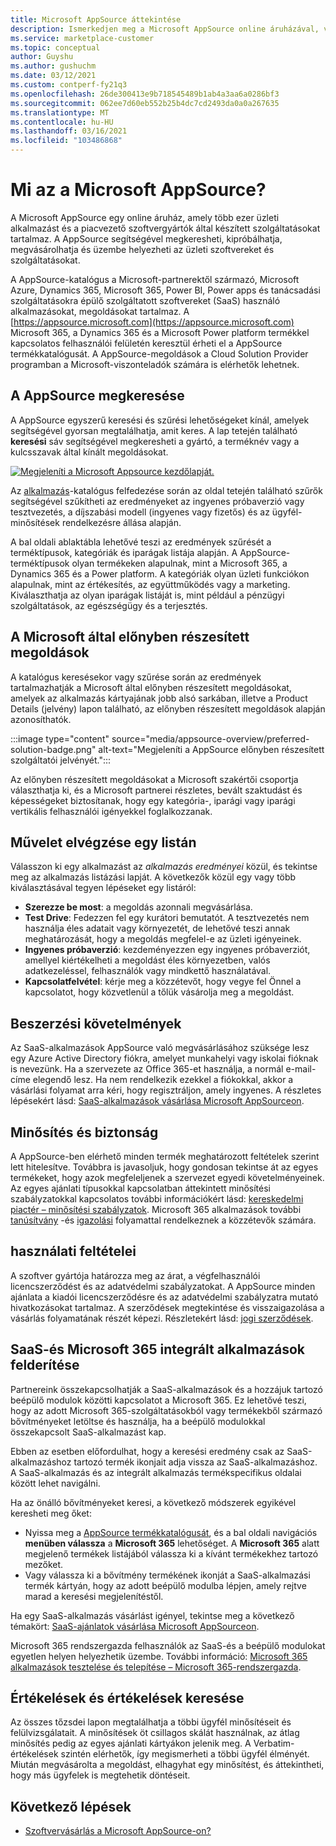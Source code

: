 ```yaml
---
title: Microsoft AppSource áttekintése
description: Ismerkedjen meg a Microsoft AppSource online áruházával, valamint arról, hogy miként találhatja meg és tekintheti meg a szoftverek és megoldások részletes katalógusát.
ms.service: marketplace-customer
ms.topic: conceptual
author: Guyshu
ms.author: gushuchm
ms.date: 03/12/2021
ms.custom: contperf-fy21q3
ms.openlocfilehash: 26de300413e9b718545489b1ab4a3aa6a0286bf3
ms.sourcegitcommit: 062ee7d60eb552b25b4dc7cd2493da0a0a267635
ms.translationtype: MT
ms.contentlocale: hu-HU
ms.lasthandoff: 03/16/2021
ms.locfileid: "103486868"
---
```

# <a name="what-is-microsoft-appsource"></a>Mi az a Microsoft AppSource?

A Microsoft AppSource egy online áruház, amely több ezer üzleti alkalmazást és a piacvezető szoftvergyártók által készített szolgáltatásokat tartalmaz. A AppSource segítségével megkeresheti, kipróbálhatja, megvásárolhatja és üzembe helyezheti az üzleti szoftvereket és szolgáltatásokat.

A AppSource-katalógus a Microsoft-partnerektől származó, Microsoft Azure, Dynamics 365, Microsoft 365, Power BI, Power apps és tanácsadási szolgáltatásokra épülő szolgáltatott szoftvereket (SaaS) használó alkalmazásokat, megoldásokat tartalmaz. A [https://appsource.microsoft.com](https://appsource.microsoft.com) Microsoft 365, a Dynamics 365 és a Microsoft Power platform termékkel kapcsolatos felhasználói felületén keresztül érheti el a AppSource termékkatalógusát. A AppSource-megoldások a Cloud Solution Provider programban a Microsoft-viszonteladók számára is elérhetők lehetnek.

## <a name="find-what-you-need-on-appsource"></a>A AppSource megkeresése

A AppSource egyszerű keresési és szűrési lehetőségeket kínál, amelyek segítségével gyorsan megtalálhatja, amit keres. A lap tetején található **keresési** sáv segítségével megkeresheti a gyártó, a terméknév vagy a kulcsszavak által kínált megoldásokat.

[![Megjeleníti a Microsoft Appsource kezdőlapját.](media/appsource-overview/appsource-home-page.png)](media/appsource-overview/appsource-home-page.png#lightbox)

Az [alkalmazás](https://appsource.microsoft.com/marketplace/apps)-katalógus felfedezése során az oldal tetején található szűrők segítségével szűkítheti az eredményeket az ingyenes próbaverzió vagy tesztvezetés, a díjszabási modell (ingyenes vagy fizetős) és az ügyfél-minősítések rendelkezésre állása alapján.

A bal oldali ablaktábla lehetővé teszi az eredmények szűrését a terméktípusok, kategóriák és iparágak listája alapján. A AppSource-terméktípusok olyan termékeken alapulnak, mint a Microsoft 365, a Dynamics 365 és a Power platform. A kategóriák olyan üzleti funkciókon alapulnak, mint az értékesítés, az együttműködés vagy a marketing. Kiválaszthatja az olyan iparágak listáját is, mint például a pénzügyi szolgáltatások, az egészségügy és a terjesztés.

## <a name="microsoft-preferred-solutions"></a>A Microsoft által előnyben részesített megoldások

A katalógus keresésekor vagy szűrése során az eredmények tartalmazhatják a Microsoft által előnyben részesített megoldásokat, amelyek az alkalmazás kártyajának jobb alsó sarkában, illetve a Product Details (jelvény) lapon található, az előnyben részesített megoldások alapján azonosíthatók.

:::image type="content" source="media/appsource-overview/preferred-solution-badge.png" alt-text="Megjeleníti a AppSource előnyben részesített szolgáltatói jelvényét.":::

Az előnyben részesített megoldásokat a Microsoft szakértői csoportja választhatja ki, és a Microsoft partnerei részletes, bevált szaktudást és képességeket biztosítanak, hogy egy kategória-, iparági vagy iparági vertikális felhasználói igényekkel foglalkozzanak.

## <a name="take-action-on-a-listing"></a>Művelet elvégzése egy listán

Válasszon ki egy alkalmazást az *alkalmazás eredményei* közül, és tekintse meg az alkalmazás listázási lapját. A következők közül egy vagy több kiválasztásával tegyen lépéseket egy listáról:

- **Szerezze be most**: a megoldás azonnali megvásárlása.
- **Test Drive**: Fedezzen fel egy kurátori bemutatót. A tesztvezetés nem használja éles adatait vagy környezetét, de lehetővé teszi annak meghatározását, hogy a megoldás megfelel-e az üzleti igényeinek.
- **Ingyenes próbaverzió**: kezdeményezzen egy ingyenes próbaverziót, amellyel kiértékelheti a megoldást éles környezetben, valós adatkezeléssel, felhasználók vagy mindkettő használatával.
- **Kapcsolatfelvétel**: kérje meg a közzétevőt, hogy vegye fel Önnel a kapcsolatot, hogy közvetlenül a tőlük vásárolja meg a megoldást.

## <a name="purchasing-requirements"></a>Beszerzési követelmények

Az SaaS-alkalmazások AppSource való megvásárlásához szüksége lesz egy Azure Active Directory fiókra, amelyet munkahelyi vagy iskolai fióknak is nevezünk. Ha a szervezete az Office 365-et használja, a normál e-mail-címe elegendő lesz. Ha nem rendelkezik ezekkel a fiókokkal, akkor a vásárlási folyamat arra kéri, hogy regisztráljon, amely ingyenes. A részletes lépésekért lásd: [SaaS-alkalmazások vásárlása Microsoft AppSourceon](purchase-software-appsource.md).

## <a name="certification-and-security"></a>Minősítés és biztonság

A AppSource-ben elérhető minden termék meghatározott feltételek szerint lett hitelesítve. Továbbra is javasoljuk, hogy gondosan tekintse át az egyes termékeket, hogy azok megfeleljenek a szervezet egyedi követelményeinek. Az egyes ajánlati típusokkal kapcsolatban áttekintett minősítési szabályzatokkal kapcsolatos további információkért lásd: [kereskedelmi piactér – minősítési szabályzatok](/legal/marketplace/certification-policies). Microsoft 365 alkalmazások további [tanúsítvány](/microsoft-365-app-certification/docs/enterprise-app-certification-guide) -és [igazolási](/microsoft-365-app-certification/docs/enterprise-app-attestation-guide) folyamattal rendelkeznek a közzétevők számára.

## <a name="terms-and-conditions"></a>használati feltételei

A szoftver gyártója határozza meg az árat, a végfelhasználói licencszerződést és az adatvédelmi szabályzatokat. A AppSource minden ajánlata a kiadói licencszerződésre és az adatvédelmi szabályzatra mutató hivatkozásokat tartalmaz. A szerződések megtekintése és visszaigazolása a vásárlás folyamatának részét képezi. Részletekért lásd: [jogi szerződések](legal-contracts.md).

## <a name="discover-saas-and-microsoft-365-integrated-apps"></a>SaaS-és Microsoft 365 integrált alkalmazások felderítése

Partnereink összekapcsolhatják a SaaS-alkalmazások és a hozzájuk tartozó beépülő modulok közötti kapcsolatot a Microsoft 365. Ez lehetővé teszi, hogy az adott Microsoft 365-szolgáltatásokból vagy termékekből származó bővítményeket letöltse és használja, ha a beépülő modulokkal összekapcsolt SaaS-alkalmazást kap.

Ebben az esetben előfordulhat, hogy a keresési eredmény csak az SaaS-alkalmazáshoz tartozó termék ikonjait adja vissza az SaaS-alkalmazáshoz. A SaaS-alkalmazás és az integrált alkalmazás termékspecifikus oldalai között lehet navigálni.

Ha az önálló bővítményeket keresi, a következő módszerek egyikével keresheti meg őket:

- Nyissa meg a [AppSource termékkatalógusát](https://appsource.microsoft.com/marketplace/apps/), és a bal oldali navigációs **menüben válassza** a **Microsoft 365** lehetőséget. A **Microsoft 365** alatt megjelenő termékek listájából válassza ki a kívánt termékekhez tartozó mezőket.
- Vagy válassza ki a bővítmény termékének ikonját a SaaS-alkalmazási termék kártyán, hogy az adott beépülő modulba lépjen, amely rejtve marad a keresési megjelenítéstől.

Ha egy SaaS-alkalmazás vásárlást igényel, tekintse meg a következő témakört: [SaaS-ajánlatok vásárlása Microsoft AppSourceon](purchase-software-appsource.md).

Microsoft 365 rendszergazda felhasználók az SaaS-és a beépülő modulokat egyetlen helyen helyezhetik üzembe. További információ: [Microsoft 365 alkalmazások tesztelése és telepítése – Microsoft 365-rendszergazda](/microsoft-365/admin/manage/test-and-deploy-microsoft-365-apps).

## <a name="find-ratings-and-reviews"></a>Értékelések és értékelések keresése

Az összes tőzsdei lapon megtalálhatja a többi ügyfél minősítéseit és felülvizsgálatait. A minősítések öt csillagos skálát használnak, az átlag minősítés pedig az egyes ajánlati kártyákon jelenik meg. A Verbatim-értékelések szintén elérhetők, így megismerheti a többi ügyfél élményét. Miután megvásárolta a megoldást, elhagyhat egy minősítést, és áttekintheti, hogy más ügyfelek is megtehetik döntéseit.

## <a name="next-steps"></a>Következő lépések

- [Szoftvervásárlás a Microsoft AppSource-on?](purchase-software-appsource.md)
